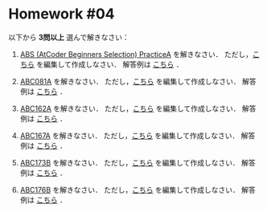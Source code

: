 # Homework #04

以下から **3問以上**  選んで解きなさい：

1. [ABS (AtCoder Beginners Selection) PracticeA](https://atcoder.jp/contests/abs/tasks/practice_1) を解きなさい．
ただし，[こちら](https://github.com/fumiyanll23/PythonLearning/blob/main/04/src/prob/practice_1.py) を編集して作成しなさい．
解答例は [こちら](https://github.com/fumiyanll23/PythonLearning/blob/main/04/src/ans/practice_1.py) ．

1. [ABC081A](https://atcoder.jp/contests/abs/tasks/abc081_a) を解きなさい．
ただし，[こちら](https://github.com/fumiyanll23/PythonLearning/blob/main/04/src/prob/abc081_a.py) を編集して作成しなさい．
解答例は [こちら](https://github.com/fumiyanll23/PythonLearning/blob/main/04/src/ans/abc081_a.py) ．

1. [ABC162A](https://atcoder.jp/contests/abc162/tasks/abc162_a) を解きなさい．
ただし，[こちら](https://github.com/fumiyanll23/PythonLearning/blob/main/04/src/prob/abc162_a.py) を編集して作成しなさい．
解答例は [こちら](https://github.com/fumiyanll23/PythonLearning/blob/main/04/src/ans/abc162_a.py) ．

1. [ABC167A](https://atcoder.jp/contests/abc167/tasks/abc167_a) を解きなさい．
ただし，[こちら](https://github.com/fumiyanll23/PythonLearning/blob/main/04/src/prob/abc167_a.py) を編集して作成しなさい．
解答例は [こちら](https://github.com/fumiyanll23/PythonLearning/blob/main/04/src/ans/abc167_a.py) ．

1. [ABC173B](https://atcoder.jp/contests/abc173/tasks/abc173_b) を解きなさい．
ただし，[こちら](https://github.com/fumiyanll23/PythonLearning/blob/main/04/src/prob/abc173_b.py) を編集して作成しなさい．
解答例は [こちら](https://github.com/fumiyanll23/PythonLearning/blob/main/04/src/ans/abc173_b.py) ．

1. [ABC176B](https://atcoder.jp/contests/abc176/tasks/abc176_b) を解きなさい．
ただし，[こちら](https://github.com/fumiyanll23/PythonLearning/blob/main/04/src/prob/abc176_b.py) を編集して作成しなさい．
解答例は [こちら](https://github.com/fumiyanll23/PythonLearning/blob/main/04/src/ans/abc176_b.py) ．
